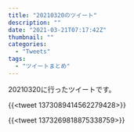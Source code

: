 ```yaml
---
title: "20210320のツイート"
description: ""
date: "2021-03-21T07:17:42Z"
thumbnail: ""
categories:
  - "Tweets"
tags:
  - "ツイートまとめ"
---
```

20210320に行ったツイートです。
<!--more-->
{{<tweet 1373089414562279428>}}

{{<tweet 1373269818875338759>}}

